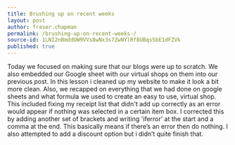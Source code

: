 ```yaml
---
title: Brushing up on recent weeks 
layout: post
author: fraser.chapman
permalink: /brushing-up-on-recent-weeks-/
source-id: 1LNI2nBmddUW9VVs8wNx3s7ZwNYlRf8UBqs5bE1dFZVk
published: true
---
```

Today we focused on making sure that our blogs were up to scratch. We also embedded our Google sheet with our virtual shops on them into our previous post. In this lesson i cleaned up my website to make it look a bit more clean. Also, we recapped on everything that we had done on google sheets and what formula we used to create an easy to use, virtual shop. This included fixing my receipt list that didn't add up correctly as an error would appear if nothing was selected in a certain item box. I corrected this by adding another set of brackets and writing 'iferror’ at the start and a comma at the end. This basically means if there’s an error then do nothing. I also attempted to add a discount option but i didn’t quite finish that.

